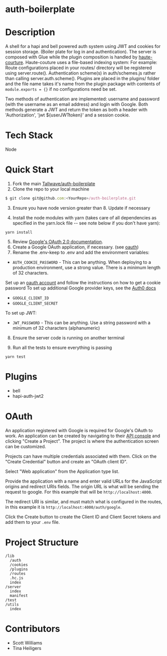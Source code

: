 # auth-boilerplate

# Description
A shell for a hapi and bell powered auth system using JWT and cookies for session storage. (Boiler plate for log in and authentication).
The server is composed with Glue while the plugin composition is handled by [haute-courture](https://www.npmjs.com/package/haute-couture). Haute-couture uses a file-based indexing system:
For example:
Route configurations placed in your routes/ directory will be registered using server.route().
Authentication scheme(s) in auth/schemes.js rather than calling server.auth.scheme().
Plugins are placed in the plugins/ folder and the file name takes it's name from the plugin package with contents of `module.exports = {}` if no configurations need be set.


Two methods of authentication are implemented: username and password (with the username as an email address) and login with Google. Both methods generate a JWT and return the token as both a header with 'Authorization', 'jwt ${userJWTtoken}' and a session cookie.

# Tech Stack
Node

# Quick Start
1. Fork the main [Tallwave/auth-boilerplate](https://github.com/Tallwave/auth-boilerplate)
2. Clone the repo to your local machine
```js
$ git clone git@github.com:<YourRepo>/auth-boilerplate.git
```
3. Ensure you have node version greater than 8. Update if necessary

4. Install the node modules with yarn (takes care of all dependencies as specified in the yarn.lock file -- see note below if you don't have yarn):
```
yarn install
```
5. Review [Google's OAuth 2.0 documentation](https://developers.google.com/identity/protocols/OAuth2).
6. Create a Google OAuth application, if necessary. (see [oauth](#oauth))
7. Rename the .env-keep to .env and add the environment variables:

 - `AUTH_COOKIE_PASSWORD` - This can be anything. When deploying to a production environment, use a strong value. There is a minimum length of 32 characters.
 

 Set up an [oauth account](https://github.com/hapijs/bell/blob/master/API.md) and follow the instructions on how to get a cookie password
To set up additional Google provider keys, see the [Auth0 docs](https://auth0.com/docs/connections/social/devkeys)

 - `GOOGLE_CLIENT_ID`
 - `GOOGLE_CLIENT_SECRET`

To set up JWT:

- `JWT_PASSWORD` - This can be anything. Use a string password with a minimum of 32 characters (alphanumeric)

8. Ensure the server code is running on another terminal

9. Run all the tests to ensure everything is passing
```
yarn test
```

# Plugins
 - bell
 - hapi-auth-jwt2

# OAuth
An application registered with Google is required for Google's OAuth to work. An application can be created by navigating to their [API console](https://console.developers.google.com/apis) and clicking "Create a Project". The project is where the authentication screen can be customized.

Projects can have multiple credentials associated with them. Click on the "Create Credential" button and create an "OAuth client ID". 

Select "Web application" from the Application type list.

Provide the application with a name and enter valid URLs for the JavaScript origins and redirect URIs fields. The origin URL is what will be sending the request to google. For this example that will be `http://localhost:4000`.

The redirect URI is similar, and must match what is configured in the routes, in this example it is `http://localhost:4000/auth/google`.

Click the Create button to create the Client ID and Client Secret tokens and add them to your `.env` file.

# Project Structure
```
/lib
  /auth
  /cookies
  /plugins
  /routes
  .hc.js
  index
/server
  index
  manifest
/test
/utils
  index
```

# Contributors
* Scott Williams
* Tina Heiligers
